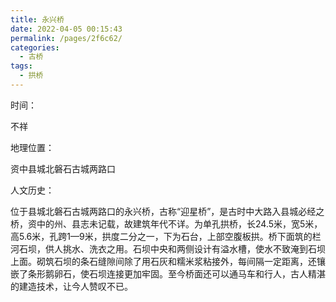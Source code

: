 ```yaml
---
title: 永兴桥
date: 2022-04-05 00:15:43
permalink: /pages/2f6c62/
categories:
  - 古桥
tags:
  - 拱桥 
---
```

时间：

不祥

地理位置：

资中县城北磐石古城两路口

人文历史：

位于县城北磐石古城两路口的永兴桥，古称“迎星桥”，是古时中大路入县城必经之桥，资中的州、县志未记载，故建筑年代不详。为单孔拱桥，长24.5米，宽5米，高5.6米，孔跨1—9米，拱度二分之一，下为石台，上部空腹板拱。桥下面筑的栏河石坝，供人挑水、洗衣之用。石坝中央和两侧设计有溢水槽，使水不致淹到石坝上面。砌筑石坝的条石缝隙间除了用石灰和糯米浆粘接外，每间隔一定距离，还镶嵌了条形鹅卵石，使石坝连接更加牢固。至今桥面还可以通马车和行人，古人精湛的建造技术，让今人赞叹不已。
